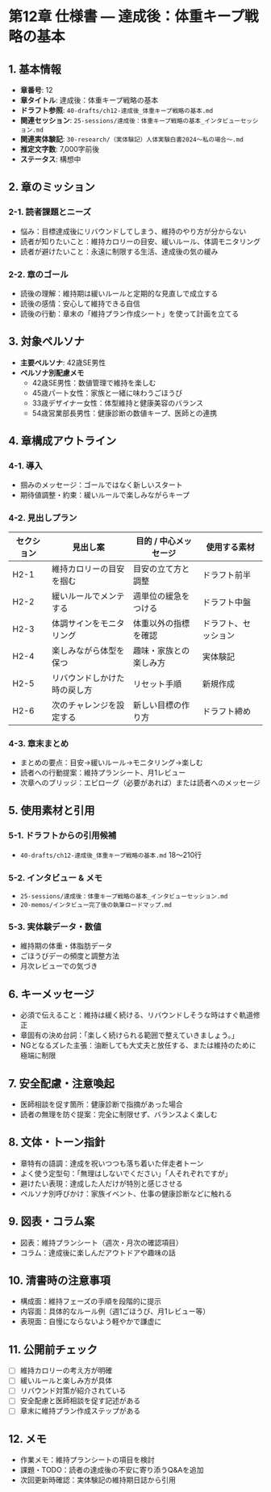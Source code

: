 # 第12章 仕様書 — 達成後：体重キープ戦略の基本

## 1. 基本情報
- **章番号**: 12
- **章タイトル**: 達成後：体重キープ戦略の基本
- **ドラフト参照**: `40-drafts/ch12-達成後_体重キープ戦略の基本.md`
- **関連セッション**: `25-sessions/達成後：体重キープ戦略の基本_インタビューセッション.md`
- **関連実体験記**: `30-research/（実体験記）人体実験白書2024〜私の場合〜.md`
- **推定文字数**: 7,000字前後
- **ステータス**: 構想中

## 2. 章のミッション
### 2-1. 読者課題とニーズ
- 悩み：目標達成後にリバウンドしてしまう、維持のやり方が分からない
- 読者が知りたいこと：維持カロリーの目安、緩いルール、体調モニタリング
- 読者が避けたいこと：永遠に制限する生活、達成後の気の緩み

### 2-2. 章のゴール
- 読後の理解：維持期は緩いルールと定期的な見直しで成立する
- 読後の感情：安心して維持できる自信
- 読後の行動：章末の「維持プラン作成シート」を使って計画を立てる

## 3. 対象ペルソナ
- **主要ペルソナ**: 42歳SE男性
- **ペルソナ別配慮メモ**
  - 42歳SE男性：数値管理で維持を楽しむ
  - 45歳パート女性：家族と一緒に味わうごほうび
  - 33歳デザイナー女性：体型維持と健康美容のバランス
  - 54歳営業部長男性：健康診断の数値キープ、医師との連携

## 4. 章構成アウトライン
### 4-1. 導入
- 掴みのメッセージ：ゴールではなく新しいスタート
- 期待値調整・約束：緩いルールで楽しみながらキープ

### 4-2. 見出しプラン
| セクション | 見出し案 | 目的 / 中心メッセージ | 使用する素材 |
|-------------|----------|-----------------------|----------------|
| H2-1 | 維持カロリーの目安を掴む | 目安の立て方と調整 | ドラフト前半 |
| H2-2 | 緩いルールでメンテする | 週単位の緩急をつける | ドラフト中盤 |
| H2-3 | 体調サインをモニタリング | 体重以外の指標を確認 | ドラフト、セッション |
| H2-4 | 楽しみながら体型を保つ | 趣味・家族との楽しみ方 | 実体験記 |
| H2-5 | リバウンドしかけた時の戻し方 | リセット手順 | 新規作成 |
| H2-6 | 次のチャレンジを設定する | 新しい目標の作り方 | ドラフト締め |

### 4-3. 章末まとめ
- まとめの要点：目安→緩いルール→モニタリング→楽しむ
- 読者への行動提案：維持プランシート、月1レビュー
- 次章へのブリッジ：エピローグ（必要があれば）または読者へのメッセージ

## 5. 使用素材と引用
### 5-1. ドラフトからの引用候補
- `40-drafts/ch12-達成後_体重キープ戦略の基本.md` 18〜210行

### 5-2. インタビュー & メモ
- `25-sessions/達成後：体重キープ戦略の基本_インタビューセッション.md`
- `20-memos/インタビュー完了後の執筆ロードマップ.md`

### 5-3. 実体験データ・数値
- 維持期の体重・体脂肪データ
- ごほうびデーの頻度と調整方法
- 月次レビューでの気づき

## 6. キーメッセージ
- 必須で伝えること：維持は緩く続ける、リバウンドしそうな時はすぐ軌道修正
- 章固有の決め台詞：「楽しく続けられる範囲で整えていきましょう。」
- NGとなるズレた主張：油断しても大丈夫と放任する、または維持のために極端に制限

## 7. 安全配慮・注意喚起
- 医師相談を促す箇所：健康診断で指摘があった場合
- 読者の無理を防ぐ提案：完全に制限せず、バランスよく楽しむ

## 8. 文体・トーン指針
- 章特有の語調：達成を祝いつつも落ち着いた伴走者トーン
- よく使う定型句：「無理はしないでください」「人それぞれですが」
- 避けたい表現：達成した人だけが特別と感じさせる
- ペルソナ別呼びかけ：家族イベント、仕事の健康診断などに触れる

## 9. 図表・コラム案
- 図表：維持プランシート（週次・月次の確認項目）
- コラム：達成後に楽しんだアウトドアや趣味の話

## 10. 清書時の注意事項
- 構成面：維持フェーズの手順を段階的に提示
- 内容面：具体的なルール例（週1ごほうび、月1レビュー等）
- 表現面：自慢にならないよう軽やかで謙虚に

## 11. 公開前チェック
- [ ] 維持カロリーの考え方が明確
- [ ] 緩いルールと楽しみ方が具体
- [ ] リバウンド対策が紹介されている
- [ ] 安全配慮と医師相談を促す記述がある
- [ ] 章末に維持プラン作成ステップがある

## 12. メモ
- 作業メモ：維持プランシートの項目を検討
- 課題・TODO：読者の達成後の不安に寄り添うQ&Aを追加
- 次回更新時確認：実体験記の維持期日誌から引用
